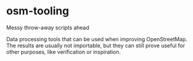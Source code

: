 # osm-tooling
Messy throw-away scripts ahead

Data processing tools that can be used when improving OpenStreetMap.
The results are usually not importable, but they can still prove
useful for other purposes, like verification or inspiration.

